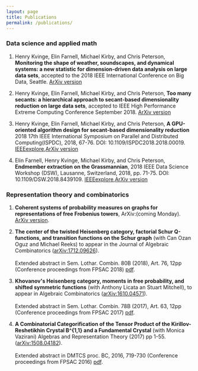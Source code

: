```yaml
---
layout: page
title: Publications
permalink: /publications/
---
```

### Data science and applied math

1. Henry Kvinge, Elin Farnell, Michael Kirby, and Chris Peterson, **Monitoring the shape of weather, soundscapes, and dynamical systems: a new statistic for dimension-driven data analysis on large data sets**, accepted to the 2018 IEEE International Conference on Big Data, Seattle. [ArXiv version](https://arxiv.org/abs/1810.11562)

2. Henry Kvinge, Elin Farnell, Michael Kirby, and Chris Peterson, 
**Too many secants: a hierarchical approach to secant-based dimensionality reduction on large data sets**, 
accepted to IEEE High Performance Extreme Computing Conference September 2018. [ArXiv version](https://arxiv.org/abs/1808.01686)

3. Henry Kvinge, Elin Farnell, Michael Kirby, and Chris Peterson, **A GPU-oriented algorithm design for secant-based dimensionality reduction**
2018 17th IEEE International Symposium on Parallel and Distributed Computing(ISPDC), 2018,
67-76. DOI: 10.1109/ISPDC2018.2018.00019.
 [IEEEexplore](https://ieeexplore.ieee.org/document/8452022/),[ArXiv version](https://arxiv.org/abs/1807.03425)

4. Elin Farnell, Henry Kvinge, Michael Kirby, and Chris Peterson, **Endmember extraction on the Grassmannian**, 2018 IEEE Data Science Workshop (DSW), Lausanne, Switzerland, 2018, pp. 71-75. DOI: 10.1109/DSW.2018.8439109. [IEEEexplore](https://ieeexplore.ieee.org/document/8439109/),[ArXiv version](https://arxiv.org/abs/1807.01401)

### Representation theory and combinatorics

1. **Coherent systems of probability measures on graphs for representations of free Frobenius towers**, ArXiv:(coming Monday). [ArXiv version](https://arxiv.org/abs/1810.11555).

2. **The center of the twisted Heisenberg category, factorial Schur Q-functions, and transition functions on the Schur graph** 
(with Can Ozan Oguz and Michael Reeks) to appear in the Journal of Algebraic Combinatorics ([arXiv:1712.09626](https://arxiv.org/abs/1712.09626)). <br/><br/>Extended abstract in Sem. Lothar. Combin. 80B (2018), Art. 76, 12pp (Conference proceedings from FPSAC 2018) [pdf](https://www.mat.univie.ac.at/~slc/wpapers/FPSAC2018/FPSAC2018.html). 

3. **Khovanov's Heisenberg category, moments in free probability, and shifted symmetric functions** (with Anthony Licata an Stuart Mitchell), to appear in Algebraic Combinatorics ([arXiv:1610.04571](https://arxiv.org/abs/1610.04571)).<br/><br/>Extended abstract in Sem. Lothar. Combin. 78B (2017), Art. 63, 12pp (Conference proceedings from FPSAC 2017) [pdf](https://www.mat.univie.ac.at/~slc/wpapers/FPSAC2017/FPSAC2017.html).

4. **A Combinatorial Categorification of the Tensor Product of the Kirillov-Reshetikhin Crystal B^{1,1} and a Fundamental Crystal** (with Monica Vazirani) Algebras and Representation Theory (2017) pp 1-55. ([arXiv:1508.04182](https://arxiv.org/abs/1508.04182)).<br/><br/>Extended abstract in DMTCS proc. BC, 2016, 719-730 (Conference proceedings from FPSAC 2016) [pdf](https://fpsac2016.sciencesconf.org/browse/author).


